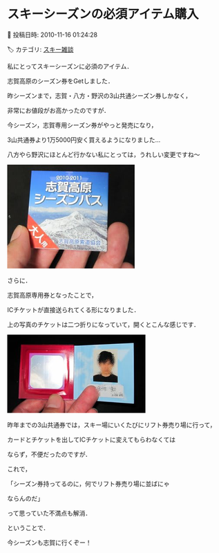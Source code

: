 # スキーシーズンの必須アイテム購入

📅 投稿日時: 2010-11-16 01:24:28

🏷️ カテゴリ: [スキー雑談](c1f9d2cb7478308da16419928ea3945e9.md)

私にとってスキーシーズンに必須のアイテム．


志賀高原のシーズン券をGetしました．





昨シーズンまで，志賀・八方・野沢の3山共通シーズン券しかなく，


非常にお値段がお高かったのですが．





今シーズン，志賀専用シーズン券がやっと発売になり，


3山共通券より1万5000円安く買えるようになりました…


八方やら野沢にほとんど行かない私にとっては，うれしい変更ですね～




![71c8d1d589a0c3982a019fe6a9eb244b.jpg](images/71c8d1d589a0c3982a019fe6a9eb244b.jpg)










さらに．


志賀高原専用券となったことで，


ICチケットが直接送られてくる形になりました．


上の写真のチケットは二つ折りになっていて，開くとこんな感じです．




![d064ca50d7ad2e1b5e4f06a68501de14.jpg](images/d064ca50d7ad2e1b5e4f06a68501de14.jpg)







昨年までの3山共通券では，スキー場にいくたびにリフト券売り場に行って，


カードとチケットを出してICチケットに変えてもらわなくては


ならず，不便だったのですが．





これで，


「シーズン券持ってるのに，何でリフト券売り場に並ばにゃ


ならんのだ」


って思っていた不満点も解消．





ということで．


今シーズンも志賀に行くぞー！
